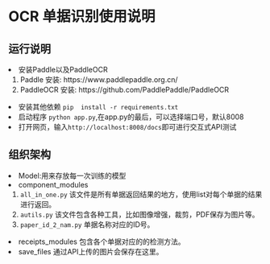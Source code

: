# OCR 单据识别使用说明

## 运行说明
<li>安装Paddle以及PaddleOCR
<ol>
<li>Paddle 安装: https://www.paddlepaddle.org.cn/ </li>
<li>PaddleOCR 安装: https://github.com/PaddlePaddle/PaddleOCR</li>
</ol>
</li>
<li>安装其他依赖 <code>pip  install -r requirements.txt</code></li>
<li>启动程序 <code>python app.py</code>,在app.py的最后，可以选择端口号，默认8008</li>
<li>打开网页，输入<code>http://localhost:8008/docs</code>即可进行交互式API测试</li>

## 组织架构
<li>Model:用来存放每一次训练的模型</li>
<li>component_modules
<ol>
<li><code>all_in_one.py</code> 该文件是所有单据返回结果的地方，使用list对每个单据的结果进行返回。</li>
<li><code>autils.py</code> 该文件包含各种工具，比如图像增强，裁剪，PDF保存为图片等。</li>
<li><code>paper_id_2_nam.py</code> 单据名称对应的ID号。</li>
</ol>
</li>
<li>receipts_modules 包含各个单据对应的的检测方法。</li>
<li>save_files 通过API上传的图片会保存在这里。</li>



